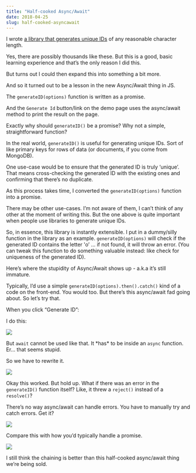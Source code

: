 ```yaml
---
title: "Half-cooked Async/Await"
date: 2018-04-25
slug: half-cooked-asyncawait
---
```

I wrote [a library that generates unique IDs](http://druchan.com/gen_id) of any reasonable character length.

Yes, there are possibly thousands like these. But this is a good, basic learning experience and that’s the only reason I did this.

But turns out I could then expand this into something a bit more.

And so it turned out to be a lesson in the new Async/Await thing in JS.

The `generateID(options)` function is written as a promise.

And the `Generate Id` button/link on the demo page uses the async/await method to print the result on the page.

Exactly why should `generateID()` be a promise? Why not a simple, straightforward function?

In the real world, `generateID()` is useful for generating unique IDs. Sort of like primary keys for rows of data (or documents, if you come from MongoDB).

One use-case would be to ensure that the generated ID is truly ‘unique’. That means cross-checking the generated ID with the existing ones and confirming that there’s no duplicate.

As this process takes time, I converted the `generateID(options)` function into a promise.

There may be other use-cases. I’m not aware of them, I can’t think of any other at the moment of writing this. But the one above is quite important when people use libraries to generate unique IDs.

So, in essence, this library is instantly extensible. I put in a dummy/silly function in the library as an example. `generateID(options)` will check if the generated ID contains the letter 'o’ … if not found, it will throw an error. (You can tweak this function to do something valuable instead: like check for uniqueness of the generated ID).

Here’s where the stupidity of Async/Await shows up - a.k.a it’s still immature.

Typically, I’d use a simple `generateID(options).then().catch()` kind of a code on the front-end. You would too. But there’s this async/await fad going about. So let’s try that.

When you click “Generate ID”:

I do this:  

![](https://64.media.tumblr.com/bb99b5adf8ba6a66295c3d95d4352d30/tumblr_inline_p7q6j3VMJf1qbg0pd_540.png)

But `await` cannot be used like that. It \*has\* to be inside an `async` function. Er… that seems stupid.

So we have to rewrite it.

![](https://64.media.tumblr.com/d54d4ee3c84fe86d16fa671000d83c9e/tumblr_inline_p7q6huq2jT1qbg0pd_540.png)

Okay this worked. But hold up. What if there was an error in the `generateID()` function itself? Like, it threw a `reject()` instead of a `resolve()`?

There’s no way async/await can handle errors. You have to manually try and catch errors. Get it?

![](https://64.media.tumblr.com/6597d56323598b1d1b5d3fdbde37b410/tumblr_inline_p7q6mbCnzu1qbg0pd_540.png)

Compare this with how you’d typically handle a promise.

![](https://64.media.tumblr.com/bf1f3df04447904ad695d78b810261ba/tumblr_inline_p7q6uucVbi1qbg0pd_540.png)

I still think the chaining is better than this half-cooked async/await thing we’re being sold.
